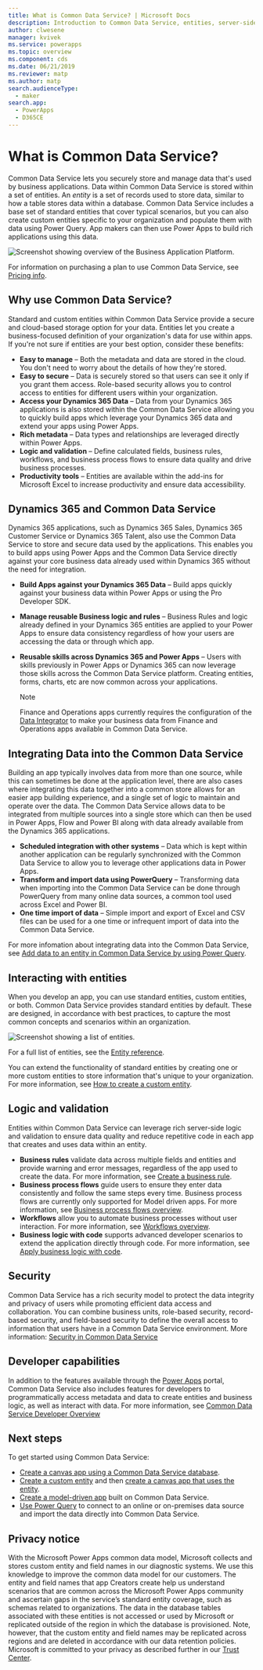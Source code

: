 ```yaml
---
title: What is Common Data Service? | Microsoft Docs
description: Introduction to Common Data Service, entities, server-side logic, security, and developer capabilities.
author: clwesene
manager: kvivek
ms.service: powerapps
ms.topic: overview
ms.component: cds
ms.date: 06/21/2019
ms.reviewer: matp
ms.author: matp
search.audienceType: 
  - maker
search.app: 
  - PowerApps
  - D365CE
---
```


# What is Common Data Service?
Common Data Service lets you securely store and manage data that's used by business applications. Data within Common Data Service is stored within a set of entities. An *entity* is a set of records used to store data, similar to how a table stores data within a database. Common Data Service includes a base set of standard entities that cover typical scenarios, but you can also create custom entities specific to your organization and populate them with data using Power Query. App makers can then use Power Apps to build rich applications using this data.

![Screenshot showing overview of the Business Application Platform.](./media/data-platform-cds-intro/platform.png "Platform Overview")

For information on purchasing a plan to use Common Data Service, see [Pricing info](../../administrator/pricing-billing-skus.md).

## Why use Common Data Service?
Standard and custom entities within Common Data Service provide a secure and cloud-based storage option for your data. Entities let you create a business-focused definition of your organization's data for use within apps. If you're not sure if entities are your best option, consider these benefits:

* **Easy to manage** &ndash; Both the metadata and data are stored in the cloud. You don't need to worry about the details of how they're stored.
* **Easy to secure** &ndash; Data is securely stored so that users can see it only if you grant them access. Role-based security allows you to control access to entities for different users within your organization.
* **Access your Dynamics 365 Data** &ndash; Data from your Dynamics 365 applications is also stored within the Common Data Service allowing you to quickly build apps which leverage your Dynamics 365 data and extend your apps using Power Apps.
* **Rich metadata** &ndash; Data types and relationships are leveraged directly within Power Apps.
* **Logic and validation** &ndash; Define calculated fields, business rules, workflows, and business process flows to ensure data quality and drive business processes.
* **Productivity tools** &ndash; Entities are available within the add-ins for Microsoft Excel to increase productivity and ensure data accessibility.

## Dynamics 365 and Common Data Service

Dynamics 365 applications, such as Dynamics 365 Sales, Dynamics 365 Customer Service or Dynamics 365 Talent, also use the Common Data Service to store and secure data used by the applications. This enables you to build apps using Power Apps and the Common Data Service directly against your core business data already used within Dynamics 365 without the need for integration.

* **Build Apps against your Dynamics 365 Data** &ndash; Build apps quickly against your business data within Power Apps or using the Pro Developer SDK.
* **Manage reusable Business logic and rules** &ndash; Business Rules and logic already defined in your Dynamics 365 entities are applied to your Power Apps to ensure data consistency regardless of how your users are accessing the data or through which app.
* **Reusable skills across Dynamics 365 and Power Apps** &ndash; Users with skills previously in Power Apps or Dynamics 365 can now leverage those skills across the Common Data Service platform. Creating entities, forms, charts, etc are now common across your applications.

    > [!NOTE]
    > Finance and Operations apps currently requires the configuration of the [Data Integrator](/power-platform/admin/data-integrator) to make your business data from Finance and Operations apps available in Common Data Service.

## Integrating Data into the Common Data Service

Building an app typically involves data from more than one source, while this can sometimes be done at the application level, there are also cases where integrating this data together into a common store allows for an easier app building experience, and a single set of logic to maintain and operate over the data. The Common Data Service allows data to be integrated from multiple sources into a single store which can then be used in Power Apps, Flow and Power BI along with data already available from the Dynamics 365 applications.

* **Scheduled integration with other systems** &ndash; Data which is kept within another application can be regularly synchronized with the Common Data Service to allow you to leverage other applications data in Power Apps.
* **Transform and import data using PowerQuery** &ndash; Transforming data when importing into the Common Data Service can be done through PowerQuery from many online data sources, a common tool used across Excel and Power BI.
* **One time import of data** &ndash; Simple import and export of Excel and CSV files can be used for a one time or infrequent import of data into the Common Data Service.

For more infomation about integrating data into the Common Data Service, see [Add data to an entity in Common Data Service by using Power Query](data-platform-cds-newentity-pq.md).

## Interacting with entities
When you develop an app, you can use standard entities, custom entities, or both. Common Data Service provides standard entities by default. These are designed, in accordance with best practices, to capture the most common concepts and scenarios within an organization.

![Screenshot showing a list of entities.](./media/data-platform-cds-intro/entitylist.png "Entity list")

For a full list of entities, see the [Entity reference](https://docs.microsoft.com/powerapps/developer/common-data-service/reference/about-entity-reference).

You can extend the functionality of standard entities by creating one or more custom entities to store information that's unique to your organization. For more information, see [How to create a custom entity](create-custom-entity.md).

## Logic and validation
Entities within Common Data Service can leverage rich server-side logic and validation to ensure data quality and reduce repetitive code in each app that creates and uses data within an entity.

* **Business rules** validate data across multiple fields and entities and provide warning and error messages, regardless of the app used to create the data. For more information, see [Create a business rule](./data-platform-create-business-rule.md).
* **Business process flows** guide users to ensure they enter data consistently and follow the same steps every time. Business process flows are currently only supported for Model driven apps. For more information, see [Business process flows overview](/dynamics365/customer-engagement/customize/business-process-flows-overview).
* **Workflows** allow you to automate business processes without user interaction. For more information, see [Workflows overview](/dynamics365/customer-engagement/customize/workflow-processes).
* **Business logic with code** supports advanced developer scenarios to extend the application directly through code. For more information, see [Apply business logic with code](../../developer/common-data-service/apply-business-logic-with-code.md).

## Security
Common Data Service has a rich security model to protect the data integrity and privacy of users while promoting efficient data access and collaboration. You can combine business units, role-based security, record-based security, and field-based security to define the overall access to information that users have in a Common Data Service environment. More information: [Security in Common Data Service](/power-platform/admin/wp-security) 

## Developer capabilities
In addition to the features available through the [Power Apps](https://make.powerapps.com/?utm_source=padocs&utm_medium=linkinadoc&utm_campaign=referralsfromdoc) portal, Common Data Service also includes features for developers to programmatically access metadata and data to create entities and business logic, as well as interact with data. For more information, see [Common Data Service Developer Overview](../../developer/common-data-service/overview.md)

## Next steps
To get started using Common Data Service:
- [Create a canvas app using a Common Data Service database](../canvas-apps/data-platform-create-app-scratch.md).
- [Create a custom entity](create-custom-entity.md) and then [create a canvas app that uses the entity](../canvas-apps/data-platform-create-app.md).
- [Create a model-driven app](/powerapps/maker/model-driven-apps/build-first-model-driven-app) built on Common Data Service.
- [Use Power Query](./data-platform-cds-newentity-pq.md) to connect to an online or on-premises data source and import the data directly into Common Data Service.

## Privacy notice
With the Microsoft Power Apps common data model, Microsoft collects and stores custom entity and field names in our diagnostic systems. We use this knowledge to improve the common data model for our customers. The entity and field names that app Creators create help us understand scenarios that are common across the Microsoft Power Apps community and ascertain gaps in the service’s standard entity coverage, such as schemas related to organizations. The data in the database tables associated with these entities is not accessed or used by Microsoft or replicated outside of the region in which the database is provisioned. Note, however, that the custom entity and field names may be replicated across regions and are deleted in accordance with our data retention policies. Microsoft is committed to your privacy as described further in our [Trust Center](https://www.microsoft.com/trustcenter/Privacy/default.aspx).
